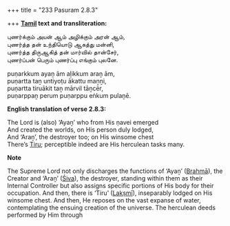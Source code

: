 +++
title = "233 Pasuram 2.8.3"

+++
**[Tamil](/definition/tamil#history "show Tamil definitions") text and transliteration:**

புணர்க்கும் அயன் ஆம் அழிக்கும் அரன் ஆம்,  
புணர்த்த தன் உந்தியொடு ஆகத்து மன்னி,  
புணர்த்த திருஆகித் தன் மார்வில் தான்சேர்,  
புணர்ப்பன் பெரும் புணர்ப்பு எங்கும் புலனே.

puṇarkkum ayaṉ ām aḻikkum araṉ ām,  
puṇartta taṉ untiyoṭu ākattu maṉṉi,  
puṇartta tiruākit taṉ mārvil tāṉcēr,  
puṇarppaṉ perum puṇarppu eṅkum pulaṉē.

**English translation of verse 2.8.3:**

The Lord is (also) ‘Ayaṉ’ who from His ṇavei emerged  
And created the worlds, on His person duly lodged,  
And ‘Araṉ’, the destroyer too; on His winsome chest  
There’s [Tiru](/definition/tiru#history "show Tiru definitions"); perceptible indeed are His herculean tasks many.

**Note**

The Supreme Lord not only discharges the functions of ‘Ayaṉ’ ([Brahmā](/definition/brahma#vaishnavism "show Brahmā definitions")), the Creator and ‘Araṉ’ ([Śiva](/definition/shiva#vaishnavism "show Śiva definitions")), the destroyer, standing within them as their Internal Controller but also assigns specific portions of His body for their occupation. And then, there is ‘Tiru’ ([Lakṣmī](/definition/lakshmi#vaishnavism "show Lakṣmī definitions")), inseparably lodged on His winsome chest. And then, He reposes on the vast expanse of water, contemplating the ensuing creation of the universe. The herculean deeds performed by Him through


